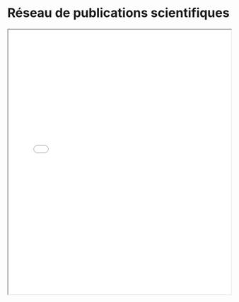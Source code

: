# Réseau de publications scientifiques

<iframe src="graph.html" class="is-fullwidth" height="600px" width="100%"></iframe>
